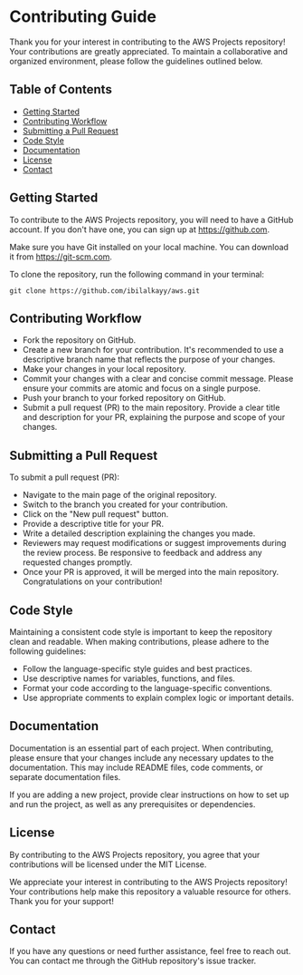 # **Contributing Guide**

Thank you for your interest in contributing to the AWS Projects repository! Your contributions are greatly appreciated. To maintain a collaborative and organized environment, please follow the guidelines outlined below.

## **Table of Contents**

- [Getting Started](#getting-started)
- [Contributing Workflow](#contributing-workflow)
- [Submitting a Pull Request](#submitting-a-pull-request)
- [Code Style](#code-style)
- [Documentation](#documentation)
- [License](#license)
- [Contact](#license)

## **Getting Started**

To contribute to the AWS Projects repository, you will need to have a GitHub account. If you don't have one, you can sign up at https://github.com.

Make sure you have Git installed on your local machine. You can download it from https://git-scm.com.

To clone the repository, run the following command in your terminal:

    git clone https://github.com/ibilalkayy/aws.git

## **Contributing Workflow**

- Fork the repository on GitHub.
- Create a new branch for your contribution. It's recommended to use a descriptive branch name that reflects the purpose of your changes.
- Make your changes in your local repository.
- Commit your changes with a clear and concise commit message. Please ensure your commits are atomic and focus on a single purpose.
- Push your branch to your forked repository on GitHub.
- Submit a pull request (PR) to the main repository. Provide a clear title and description for your PR, explaining the purpose and scope of your changes.

## **Submitting a Pull Request**

To submit a pull request (PR):

- Navigate to the main page of the original repository.
- Switch to the branch you created for your contribution.
- Click on the "New pull request" button.
- Provide a descriptive title for your PR.
- Write a detailed description explaining the changes you made.
- Reviewers may request modifications or suggest improvements during the review process. Be responsive to feedback and address any requested changes promptly.
- Once your PR is approved, it will be merged into the main repository. Congratulations on your contribution!

## **Code Style**

Maintaining a consistent code style is important to keep the repository clean and readable. When making contributions, please adhere to the following guidelines:

- Follow the language-specific style guides and best practices.
- Use descriptive names for variables, functions, and files.
- Format your code according to the language-specific conventions.
- Use appropriate comments to explain complex logic or important details.

## **Documentation**

Documentation is an essential part of each project. When contributing, please ensure that your changes include any necessary updates to the documentation. This may include README files, code comments, or separate documentation files.

If you are adding a new project, provide clear instructions on how to set up and run the project, as well as any prerequisites or dependencies.

## **License**

By contributing to the AWS Projects repository, you agree that your contributions will be licensed under the MIT License.

We appreciate your interest in contributing to the AWS Projects repository! Your contributions help make this repository a valuable resource for others. Thank you for your support!

## **Contact**

If you have any questions or need further assistance, feel free to reach out. You can contact me through the GitHub repository's issue tracker.
